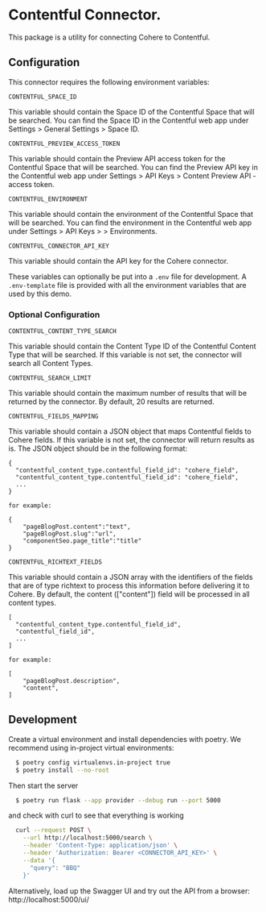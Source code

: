 # Contentful Connector.

This package is a utility for connecting Cohere to Contentful.

## Configuration

This connector requires the following environment variables:

```
CONTENTFUL_SPACE_ID
```

This variable should contain the Space ID of the Contentful Space that will be searched.
You can find the Space ID in the Contentful web app under Settings > General Settings > Space ID.

```
CONTENTFUL_PREVIEW_ACCESS_TOKEN
```

This variable should contain the Preview API access token for the Contentful Space that will be searched.
You can find the Preview API key in the Contentful web app under Settings > API Keys > Content Preview API - access
token.

```
CONTENTFUL_ENVIRONMENT
```

This variable should contain the environment of the Contentful Space that will be searched.
You can find the environment in the Contentful web app under Settings > API Keys > <KEY> > Environments.

```
CONTENTFUL_CONNECTOR_API_KEY
```

This variable should contain the API key for the Cohere connector.

These variables can optionally be put into a `.env` file for development.
A `.env-template` file is provided with all the environment variables that are used by this demo.

### Optional Configuration

```
CONTENTFUL_CONTENT_TYPE_SEARCH
```

This variable should contain the Content Type ID of the Contentful Content Type that will be searched.
If this variable is not set, the connector will search all Content Types.

```
CONTENTFUL_SEARCH_LIMIT
```

This variable should contain the maximum number of results that will be returned by the connector. By default, 20 results are returned.

```
CONTENTFUL_FIELDS_MAPPING
```

This variable should contain a JSON object that maps Contentful fields to Cohere fields.
If this variable is not set, the connector will return results as is.
The JSON object should be in the following format:

```
{
  "contentful_content_type.contentful_field_id": "cohere_field",
  "contentful_content_type.contentful_field_id": "cohere_field",
  ...
}

for example:

{
    "pageBlogPost.content":"text",
    "pageBlogPost.slug":"url",
    "componentSeo.page_title":"title"
}
```

```
CONTENTFUL_RICHTEXT_FIELDS
```

This variable should contain a JSON array with the identifiers of the fields that are of type richtext to process this information before delivering it to Cohere. By default, the content (["content"]) field will be processed in all content types.

```
[
  "contentful_content_type.contentful_field_id",
  "contentful_field_id",
  ...
]

for example:

[
    "pageBlogPost.description",
    "content",
]
```

## Development

Create a virtual environment and install dependencies with poetry. We recommend using in-project virtual environments:

```bash
  $ poetry config virtualenvs.in-project true
  $ poetry install --no-root
```

Then start the server

```bash
  $ poetry run flask --app provider --debug run --port 5000
```

and check with curl to see that everything is working

```bash
  curl --request POST \
    --url http://localhost:5000/search \
    --header 'Content-Type: application/json' \
    --header 'Authorization: Bearer <CONNECTOR_API_KEY>' \
    --data '{
      "query": "BBQ"
    }'
```

Alternatively, load up the Swagger UI and try out the API from a browser: http://localhost:5000/ui/
